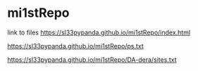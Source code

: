 # mi1stRepo
link to files 
https://sl33pypanda.github.io/mi1stRepo/index.html

https://sl33pypanda.github.io/mi1stRepo/ps.txt

https://sl33pypanda.github.io/mi1stRepo/DA-dera/sites.txt